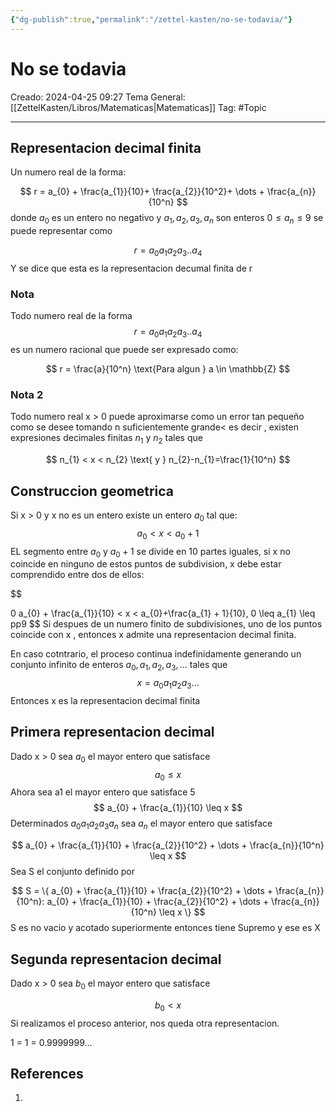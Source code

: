 ```yaml
---
{"dg-publish":true,"permalink":"/zettel-kasten/no-se-todavia/"}
---
```



# No se todavia
Creado: 2024-04-25 09:27
Tema General: [[ZettelKasten/Libros/Matematicas\|Matematicas]]
Tag: #Topic


___
## Representacion decimal finita


Un numero real de la forma:

$$
r = a_{0} + \frac{a_{1}}{10}+ \frac{a_{2}}{10^2}+ \dots + \frac{a_{n}}{10^n}
$$
donde $a_{0}$ es un entero no negativo y $a_{1}, a_{2}, a_{3}, a_{n}$ son enteros $0\leq a_{n} \leq 9$ se puede representar como

$$
r =a_{0}a_{1}a_{2}a_{3}..a_{4}
$$
Y se dice que esta es la representacion decumal finita de r

### Nota

Todo numero real de la forma 
$$
r =a_{0}a_{1}a_{2}a_{3}..a_{4}
$$
es un numero racional que puede ser expresado como:

$$
r = \frac{a}{10^n} \text{Para algun } a \in \mathbb{Z}
$$

### Nota 2

Todo numero real x > 0 puede aproximarse como un error tan pequeño  como se desee tomando n suficientemente grande< es decir , existen expresiones decimales finitas $n_{1}$ y $n_{2}$ tales que 

$$
 n_{1} < x < n_{2} \text{ y } n_{2}-n_{1}=\frac{1}{10^n}
$$

## Construccion geometrica

Si x > 0 y x no es un entero existe un entero $a_{0}$ tal que:
$$
a_{0}
< x < a_{0}+1 
$$
EL segmento entre $a_{0}$ y $a_{0}+ 1$ se divide en 10 partes iguales, si x no coincide en ninguno de estos puntos de subdivision, x debe estar comprendido entre dos de ellos:

$$

0
a_{0} + \frac{a_{1}}{10} < x < a_{0}+\frac{a_{1} + 1}{10}, 0 \leq a_{1} \leq pp9
$$
Si despues de un numero finito de subdivisiones, uno de los puntos coincide con x , entonces x admite una representacion decimal finita.

En caso cotntrario, el proceso continua indefinidamente generando un conjunto infinito de enteros $a_{0},a_{1},a_{2},a_{3},\dots$ tales que 
$$
x =a_{0}a_{1}a_2a_3\dots
$$
Entonces x es la representacion decimal finita

## Primera representacion decimal

Dado x > 0 sea $a_{0}$ el mayor entero que satisface
$$
 a_{0}\leq x
$$
Ahora sea a1 el mayor entero que satisface 
5
$$
a_{0} + \frac{a_{1}}{10} \leq x 
$$
Determinados $a_{0}a_{1}a_{2}a_{3}a_{n}$ sea $a_{n}$ el mayor entero que satisface

$$
a_{0} + \frac{a_{1}}{10} + \frac{a_{2}}{10^2} + \dots + \frac{a_{n}}{10^n} \leq x
$$
Sea S el conjunto definido por

$$
 S = \{ a_{0} + \frac{a_{1}}{10} + \frac{a_{2}}{10^2} + \dots + \frac{a_{n}}{10^n}: a_{0} + \frac{a_{1}}{10} + \frac{a_{2}}{10^2} + \dots + \frac{a_{n}}{10^n} \leq x \}
$$
S es no vacio y acotado superiormente entonces tiene Supremo y ese es X

## Segunda representacion decimal

Dado x > 0 sea $b_{0}$ el mayor entero que satisface

$$
 b_{0} < x
$$
Si realizamos el proceso anterior, nos queda otra representacion.

1 = 1 = 0.9999999... 
## References
1.